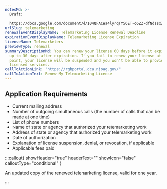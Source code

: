 ```yaml
---
notesMd: >-
  Draft:

  https://docs.google.com/document/d/104QFACWa4lyrqTY56ET-o6ZZ-dfNdssxZ0tdEF8c52E/edit
urlSlug: telemarketing
renewalEventDisplayName: Telemarketing License Renewal Deadline
expirationEventDisplayName: Telemarketing License Expiration
licenseName: Telemarketers
previewType: renewal
summaryDescriptionMd: You can renew your license 60 days before it expires and
  up to 30 days after expiration. If you fail to renew your license at this
  point, your license will be suspended and you won't be able to provide your
  licensed services.
callToActionLink: "https://rgbportal.dca.njoag.gov/"
callToActionText: Renew My Telemarketing License
---
```


## Application Requirements

- Current mailing address
- Number of outgoing simultaneous calls (the number of calls that can be made at one time)
- List of phone numbers
- Name of state or agency that authorized your telemarketing work
- Address of state or agency that authorized your telemarketing work
- Date of authorization
- Explanation of license suspension, denial, or revocation, if applicable
- Applicable fees paid

:::callout{ showHeader="true" headerText="" showIcon="false" calloutType="conditional" }

An updated copy of the renewed telemarketing license, valid for one year.

:::
